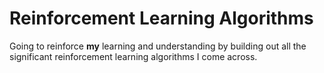 # Reinforcement Learning Algorithms

Going to reinforce **my** learning and understanding by building out all the 
significant reinforcement learning algorithms I come across.
